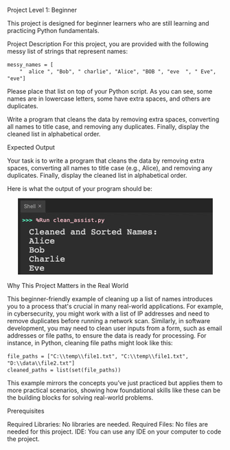 Project Level 1: Beginner

This project is designed for beginner learners who are still learning and practicing Python fundamentals.

Project Description
For this project, you are provided with the following messy list of strings that represent names:

```
messy_names = [
    "  alice ", "Bob", " charlie", "Alice", "BOB ", "eve  ", " Eve", "eve"]
```

Please place that list on top of your Python script. As you can see, some names are in lowercase letters, some have extra spaces, and others are duplicates.

Write a program that cleans the data by removing extra spaces, converting all names to title case, and removing any duplicates. Finally, display the cleaned list in alphabetical order.

Expected Output

Your task is to write a program that cleans the data by removing extra spaces, converting all names to title case (e.g., Alice), and removing any duplicates. Finally, display the cleaned list in alphabetical order.

Here is what the output of your program should be:
<p align="center">
  <img src="figura01.jpg" />
</p>

Why This Project Matters in the Real World

This beginner-friendly example of cleaning up a list of names introduces you to a process that's crucial in many real-world applications. For example, in cybersecurity, you might work with a list of IP addresses and need to remove duplicates before running a network scan. Similarly, in software development, you may need to clean user inputs from a form, such as email addresses or file paths, to ensure the data is ready for processing. For instance, in Python, cleaning file paths might look like this:

```
file_paths = ["C:\\temp\\file1.txt", "C:\\temp\\file1.txt", "D:\\data\\file2.txt"]
cleaned_paths = list(set(file_paths))
```

This example mirrors the concepts you’ve just practiced but applies them to more practical scenarios, showing how foundational skills like these can be the building blocks for solving real-world problems.

Prerequisites

Required Libraries: No libraries are needed.
Required Files: No files are needed for this project.
IDE: You can use any IDE on your computer to code the project.